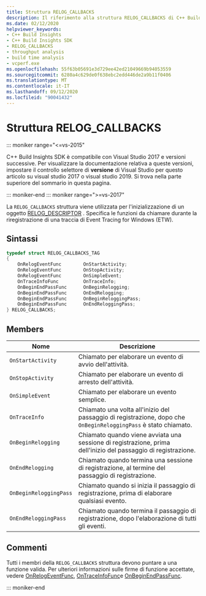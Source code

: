```yaml
---
title: Struttura RELOG_CALLBACKS
description: Il riferimento alla struttura RELOG_CALLBACKS di C++ Build Insights SDK.
ms.date: 02/12/2020
helpviewer_keywords:
- C++ Build Insights
- C++ Build Insights SDK
- RELOG_CALLBACKS
- throughput analysis
- build time analysis
- vcperf.exe
ms.openlocfilehash: 55f63b05691e3d729ee42ed21049669b94053559
ms.sourcegitcommit: 6280a4c629de0f638ebc2edd446de2a9b11f0406
ms.translationtype: MT
ms.contentlocale: it-IT
ms.lasthandoff: 09/12/2020
ms.locfileid: "90041432"
---
```

# <a name="relog_callbacks-structure"></a>Struttura RELOG_CALLBACKS

::: moniker range="<=vs-2015"

C++ Build Insights SDK è compatibile con Visual Studio 2017 e versioni successive. Per visualizzare la documentazione relativa a queste versioni, impostare il controllo selettore di **versione** di Visual Studio per questo articolo su visual studio 2017 o visual studio 2019. Si trova nella parte superiore del sommario in questa pagina.

::: moniker-end
::: moniker range=">=vs-2017"

La `RELOG_CALLBACKS` struttura viene utilizzata per l'inizializzazione di un oggetto [RELOG_DESCRIPTOR](relog-descriptor-struct.md) . Specifica le funzioni da chiamare durante la riregistrazione di una traccia di Event Tracing for Windows (ETW).

## <a name="syntax"></a>Sintassi

```cpp
typedef struct RELOG_CALLBACKS_TAG
{
    OnRelogEventFunc        OnStartActivity;
    OnRelogEventFunc        OnStopActivity;
    OnRelogEventFunc        OnSimpleEvent;
    OnTraceInfoFunc         OnTraceInfo;
    OnBeginEndPassFunc      OnBeginRelogging;
    OnBeginEndPassFunc      OnEndRelogging;
    OnBeginEndPassFunc      OnBeginReloggingPass;
    OnBeginEndPassFunc      OnEndReloggingPass;
} RELOG_CALLBACKS;
```

## <a name="members"></a>Members

| Nome | Descrizione |
|--|--|
| `OnStartActivity` | Chiamato per elaborare un evento di avvio dell'attività. |
| `OnStopActivity` | Chiamato per elaborare un evento di arresto dell'attività. |
| `OnSimpleEvent` | Chiamato per elaborare un evento semplice. |
| `OnTraceInfo` | Chiamato una volta all'inizio del passaggio di registrazione, dopo che `OnBeginReloggingPass` è stato chiamato. |
| `OnBeginRelogging` | Chiamato quando viene avviata una sessione di registrazione, prima dell'inizio del passaggio di registrazione. |
| `OnEndRelogging` | Chiamato quando termina una sessione di registrazione, al termine del passaggio di registrazione. |
| `OnBeginReloggingPass` | Chiamato quando si inizia il passaggio di registrazione, prima di elaborare qualsiasi evento. |
| `OnEndReloggingPass` | Chiamato quando termina il passaggio di registrazione, dopo l'elaborazione di tutti gli eventi. |

## <a name="remarks"></a>Commenti

Tutti i membri della `RELOG_CALLBACKS` struttura devono puntare a una funzione valida. Per ulteriori informazioni sulle firme di funzione accettate, vedere [OnRelogEventFunc](on-relog-event-func-typedef.md), [OnTraceInfoFunc](on-trace-info-func-typedef.md)e [OnBeginEndPassFunc](on-begin-end-pass-func-typedef.md).

::: moniker-end
